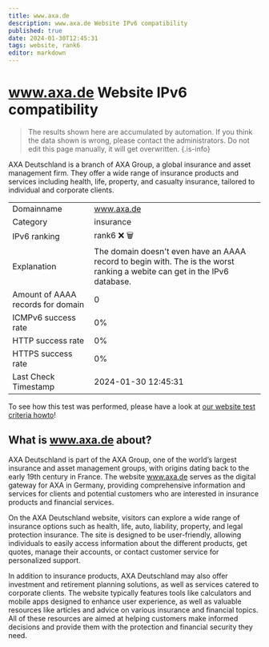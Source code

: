 ```yaml
---
title: www.axa.de
description: www.axa.de Website IPv6 compatibility
published: true
date: 2024-01-30T12:45:31
tags: website, rank6
editor: markdown
---
```


# www.axa.de Website IPv6 compatibility

> The results shown here are accumulated by automation. If you think the data shown is wrong, please contact the administrators. 
> Do not edit this page manually, it will get overwritten.
{.is-info}

AXA Deutschland is a branch of AXA Group, a global insurance and asset management firm. They offer a wide range of insurance products and services including health, life, property, and casualty insurance, tailored to individual and corporate clients.


|   |   |
| - | - |
| Domainname | www.axa.de
| Category | insurance |
| IPv6 ranking | rank6 :x: :wastebasket: |
| Explanation | The domain doesn't even have an AAAA record to begin with. The is the worst ranking a webite can get in the IPv6 database. |
| Amount of AAAA records for domain | 0 |
| ICMPv6 success rate | 0%|
| HTTP success rate | 0% |
| HTTPS success rate | 0% |
| Last Check Timestamp | 2024-01-30 12:45:31 |

To see how this test was performed, please have a look at [our website test criteria howto](/howto/testcriteria/website)!


## What is www.axa.de about?
AXA Deutschland is part of the AXA Group, one of the world’s largest insurance and asset management groups, with origins dating back to the early 19th century in France. The website www.axa.de serves as the digital gateway for AXA in Germany, providing comprehensive information and services for clients and potential customers who are interested in insurance products and financial services.

On the AXA Deutschland website, visitors can explore a wide range of insurance options such as health, life, auto, liability, property, and legal protection insurance. The site is designed to be user-friendly, allowing individuals to easily access information about the different products, get quotes, manage their accounts, or contact customer service for personalized support.

In addition to insurance products, AXA Deutschland may also offer investment and retirement planning solutions, as well as services catered to corporate clients. The website typically features tools like calculators and mobile apps designed to enhance user experience, as well as valuable resources like articles and advice on various insurance and financial topics. All of these resources are aimed at helping customers make informed decisions and provide them with the protection and financial security they need.
